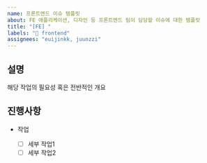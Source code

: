 ```yaml
---
name: 프론트엔드 이슈 템플릿
about: FE 애플리케이션, 디자인 등 프론트엔드 팀이 담당할 이슈에 대한 템플릿
title: "[FE] "
labels: "🦄 frontend"
assignees: "euijinkk, juunzzi"
---
```


## 설명

해당 작업의 필요성 혹은 전반적인 개요

## 진행사항

- 작업

  - [ ] 세부 작업1
  - [ ] 세부 작업2

